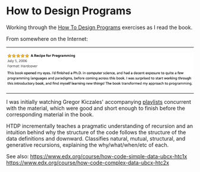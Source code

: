 # How to Design Programs

Working through the [How To Design Programs](https://www.htdp.org) exercises as I read the book.

From somewhere on the Internet:

---

![HTDP Review](./htdp-review.png)

---

I was initially watching Gregor Kiczales' accompanying [playlists](https://www.youtube.com/channel/UC7dEjIUwSxSNcW4PqNRQW8w) concurrent with the material, which were good and short enough to finish before the corresponding material in the book.

HTDP incrementally teaches a pragmatic understanding of recursion and an intuition behind why the structure of the code follows the structure of the data definitions and downward. Classifies natural, mutual, structural, and generative recursions, explaining the why/what/when/etc of each.

See also:
https://www.edx.org/course/how-code-simple-data-ubcx-htc1x
https://www.edx.org/course/how-code-complex-data-ubcx-htc2x
